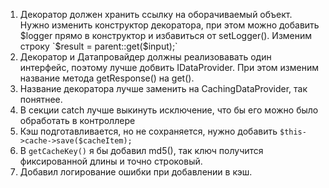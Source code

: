1. Декоратор должен хранить ссылку на оборачиваемый объект. Нужно изменить конструктор декоратора,
при этом можно добавить $logger прямо в конструктор и избавиться от setLogger(). Изменим строку `$result = parent::get($input);`
2. Декоратор и Датапровайдер должны реализовавать один интерфейс, поэтому лучше добвить IDataProvider. При этом
изменим название метода getResponse() на get().
3. Название декоратора лучше заменить на CachingDataProvider, так понятнее.
4. В секции catch лучше выкинуть исключение, что бы его можно было обработать в контроллере
5. Кэш подготавливается, но не сохраняется, нужно добавить `$this->cache->save($cacheItem);`
6. В `getCacheKey()` я бы добавил md5(), так ключ получится фиксированной длины и точно строковый.
7. Добавил логирование ошибки при добавлении в кэш.